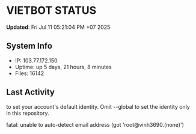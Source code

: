 # VIETBOT STATUS
**Updated**: Fri Jul 11 05:21:04 PM +07 2025

## System Info
- IP: 103.77.172.150
- Uptime: up 5 days, 21 hours, 8 minutes
- Files: 16142

## Last Activity

to set your account's default identity.
Omit --global to set the identity only in this repository.

fatal: unable to auto-detect email address (got 'root@vinh3690.(none)')
